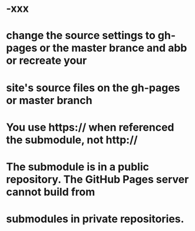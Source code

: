# -xxx
# change the source settings to gh-pages or the master brance and abb or recreate your
# site's source files on the gh-pages or master branch

# You use https:// when referenced  the submodule, not http://
# The submodule is in a public repository. The GitHub Pages server cannot build from 
# submodules in private repositories.














